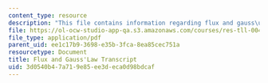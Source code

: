 ```yaml
---
content_type: resource
description: "This file contains information regarding flux and gauss\u2019 law transcript."
file: https://ol-ocw-studio-app-qa.s3.amazonaws.com/courses/res-tll-004-stem-concept-videos-fall-2013/3d0540b47a719e85ee3deca0d98bdcaf_MITRES_TLL-004F13_FluGaLaw.pdf
file_type: application/pdf
parent_uid: ee1c17b9-3698-e35b-3fca-8ea85cec751a
resourcetype: Document
title: Flux and Gauss'Law Transcript
uid: 3d0540b4-7a71-9e85-ee3d-eca0d98bdcaf
---
```

